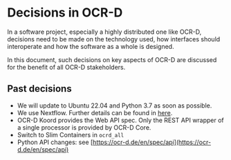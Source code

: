 # Decisions in OCR-D

In a software project, especially a highly distributed one like OCR-D, decisions need to be made on the technology used, how interfaces should interoperate and how the software as a whole is designed.

In this document, such decisions on key aspects of OCR-D are discussed for the benefit of all OCR-D stakeholders.

## Past decisions

* We will update to Ubuntu 22.04 and Python 3.7 as soon as possible.
* We use Nextflow. Further details can be found in [here](https://ocr-d.de/en/spec/nextflow).
* OCR-D Koord provides the Web API spec. Only the REST API wrapper of a single processor is provided by OCR-D Core.
* Switch to Slim Containers in ```ocrd_all``` 
* Python API changes: see [https://ocr-d.de/en/spec/api](https://ocr-d.de/en/spec/api)